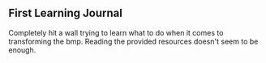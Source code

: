 ## First Learning Journal
Completely hit a wall trying to learn what to do when it comes to transforming the bmp. Reading the provided resources doesn't seem to be enough.
